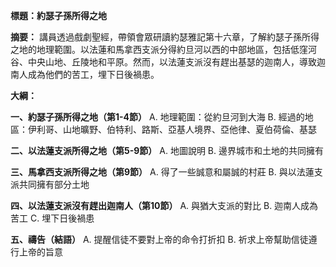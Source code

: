 **標題：約瑟子孫所得之地**

**摘要：**
講員透過戲劇聖經，帶領會眾研讀約瑟雅記第十六章，了解約瑟子孫所得之地的地理範圍。以法蓮和馬拿西支派分得約旦河以西的中部地區，包括低窪河谷、中央山地、丘陵地和平原。然而，以法蓮支派沒有趕出基瑟的迦南人，導致迦南人成為他們的苦工，埋下日後禍患。

**大綱：**

**一、約瑟子孫所得之地（第1-4節）**
    A. 地理範圍：從約旦河到大海
    B. 經過的地區：伊利哥、山地曠野、伯特利、路斯、亞基人境界、亞他律、夏伯荷倫、基瑟

**二、以法蓮支派所得之地（第5-9節）**
    A. 地圖說明
    B. 邊界城市和土地的共同擁有

**三、馬拿西支派所得之地（第9節）**
    A. 得了一些誠意和屬誠的村莊
    B. 與以法蓮支派共同擁有部分土地

**四、以法蓮支派沒有趕出迦南人（第10節）**
    A. 與猶大支派的對比
    B. 迦南人成為苦工
    C. 埋下日後禍患

**五、禱告（結語）**
    A. 提醒信徒不要對上帝的命令打折扣
    B. 祈求上帝幫助信徒遵行上帝的旨意